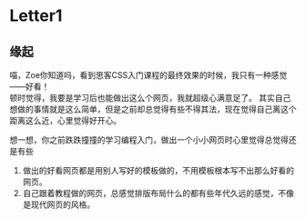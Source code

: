 # Letter1

## 缘起  
喵，Zoe你知道吗，看到思客CSS入门课程的最终效果的时候，我只有一种感觉——好看！  
顿时觉得，我要是学习后也能做出这么个网页，我就超级心满意足了。 
其实自己想做的事情就是这么简单，但是之前却总觉得有些不得其法，现在觉得自己离这个距离这么近，心里觉得好开心。




想一想，你之前跌跌撞撞的学习编程入门，做出一个小小网页时心里觉得总觉得还是有些
1. 做出的好看网页都是用别人写好的模板做的，不用模板根本写不出那么好看的网页。
2. 自己跟着教程做的网页，总感觉排版布局什么的都有些年代久远的感觉，不像是现代网页的风格。